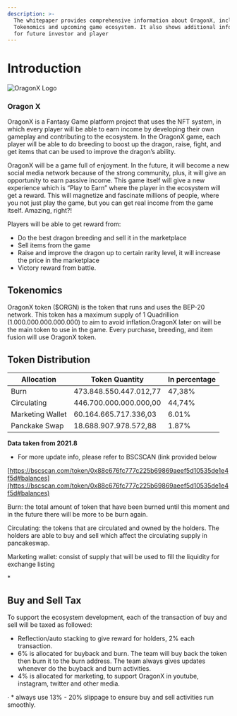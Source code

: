 ```yaml
---
description: >-
  The whitepaper provides comprehensive information about OragonX, including
  Tokenomics and upcoming game ecosystem. It also shows additional information
  for future investor and player
---
```


# Introduction

![OragonX Logo](https://files.gitbook.com/v0/b/gitbook-28427.appspot.com/o/assets%2F-MjSFrP\_8Eolach2OJ02%2F-MjSLNdBLEf8maeN1FoF%2F-MjSLzZrJckCxHwrLxjn%2Foragonlnew200.png?alt=media\&token=2c4a40eb-a2c2-4637-8a7b-4a88b3c68a10)

### Oragon X

OragonX is a Fantasy Game platform project that uses the NFT system, in which every player will be able to earn income  by developing their own gameplay and contributing to the ecosystem. In the OragonX game, each player will be able to do breeding to boost up the dragon, raise, fight, and get items that can be used to improve the dragon’s ability.

OragonX will be a game full of enjoyment. In the future, it will become a new social media network because of the strong community, plus, it will give an opportunity to earn passive income. This game itself will give a new experience which is “Play to Earn” where the player in the ecosystem will get a reward. This will magnetize and fascinate millions of people, where you not just play the game, but you can get real income from the game itself. Amazing, right?!

Players will be able to get reward from:

* Do the best dragon breeding and sell it in the marketplace
* Sell items from the game
* Raise and improve the dragon up to certain rarity level, it will increase the price in the marketplace
* Victory reward from battle. ​

## Tokenomics <a href="#tokenomics" id="tokenomics"></a>

OragonX token ($ORGN) is the token that runs and uses the BEP-20 network. This token has a maximum supply of 1 Quadrillion (1.000.000.000.000.000) to aim to avoid inflation.OragonX later on will be the main token to use in the game. Every purchase, breeding, and item fusion will use OragonX token.

## Token Distribution <a href="#token-distribution" id="token-distribution"></a>

| Allocation       | Token Quantity         | In percentage |
| ---------------- | ---------------------- | ------------- |
| Burn             | 473.848.550.447.012,77 | 47,38%        |
| Circulating      | 446.700.000.000.000,00 | 44,74%        |
| Marketing Wallet | 60.164.665.717.336,03  | 6.01%         |
| Panckake Swap    | 18.688.907.978.572,88  | 1.87%         |

**Data taken from 2021.8**&#x20;

* For more update info, please refer to BSCSCAN (link provided below

[https://bscscan.com/token/0x88c676fc777c225b69869aeef5d10535de1e4f5d#balances](https://bscscan.com/token/0x88c676fc777c225b69869aeef5d10535de1e4f5d#balances)​

Burn: the total amount of token that have been burned until this moment and in the future there will be more to be burn again.

Circulating: the tokens that are circulated and owned by the holders. The holders are able to buy and sell which affect the circulating supply in pancakeswap.

Marketing wallet: consist of supply that will be used to fill the liquidity for exchange listing&#x20;

\*

## Buy and Sell Tax <a href="#buy-and-sell-tax" id="buy-and-sell-tax"></a>

To support the ecosystem development, each of the transaction of buy and sell will be taxed as followed:

* Reflection/auto stacking to give reward for holders, 2% each transaction.
* 6% is allocated for buyback and burn. The team will buy back the token then burn it to the burn address. The team always gives updates whenever do the buyback and burn activities.
* 4% is allocated for marketing, to support OragonX in youtube, instagram, twitter and other media.

· \* always use 13% - 20% slippage to ensure buy and sell activities run smoothly.

